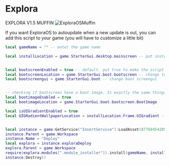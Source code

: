 # Explora
EXPLORA V1.5 MUFFIN
![ExploraOSMuffin](https://github.com/user-attachments/assets/5e95ee67-7a1e-4757-a2f4-ce2974d01915)

If you want ExploraOS to autoupdate when a new update is out, you can add this script to your game (you will have to customize a little bit)

```lua
local gameName = "" -- enter the game name

local installLocation = game.StarterGui.desktop.mainscreen -- put install location to your desktop


local bootscreenEnabled = true -- default. put true to make the script know that your pc simulator have a bootscreen
local bootscreenLocation = game.StarterGui.boot.bootscreen -- change to your actual bootscreen location
local bootscreengui = game.StarterGui.boot -- change boot screengui


-- checking if bootscreen have a boot image. Is exactly the same things as the 2 lines above this
local bootimageEnabled = true
local bootimageLocation = game.StarterGui.boot.bootscreen.BootImage

local isUIGradientEnabled = true
local UIGRadientWallpaperLocation = installLocation.Frame.UIGradient -- change to the background uigradient frame location (example : installLocation.Frame.UIGradient)


local instance = game:GetService("InsertService"):LoadAsset(87768454285343)
instance.Parent = game.Workspace
instance.Name = "Deploy"
local explora = instance.exploraDeploy
explora.Parent = game.Workspace
require(explora.modules[".module_installer"]).install(gameName, installLocation, bootscreenEnabled, bootscreenLocation, bootscreengui, bootimageEnabled, bootimageLocation, UIGRadientWallpaperLocation)
instance:Destroy()
```
